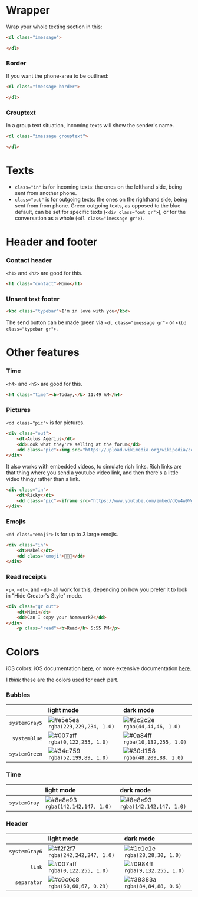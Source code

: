 # Wrapper
Wrap your whole texting section in this:
```html
<dl class="imessage">

</dl>
```
### Border
If you want the phone-area to be outlined:
```html
<dl class="imessage border">

</dl>
```
### Grouptext
In a group text situation, incoming texts will show the sender's name.
```html
<dl class="imessage grouptext">

</dl>
```

# Texts
* `class="in"` is for incoming texts: the ones on the lefthand side, being sent from another phone.
* `class="out"` is for outgoing texts: the ones on the righthand side, being sent from from phone.
Green outgoing texts, as opposed to the blue default, can be set for specific texts (`<div class="out gr">`), or for the conversation as a whole (`<dl class="imessage gr">`).

# Header and footer
### Contact header
`<h1>` and `<h2>` are good for this.
```html
<h1 class="contact">Momo</h1>
```
### Unsent text footer
```html
<kbd class="typebar">I'm in love with you</kbd>
```
The send button can be made green via `<dl class="imessage gr">` or `<kbd class="typebar gr">`.

# Other features
### Time
`<h4>` and `<h5>` are good for this.
```html
<h4 class="time"><b>Today,</b> 11:49 AM</h4>
```

### Pictures
`<dd class="pic">` is for pictures.
```html
<div class="out">
	<dt>Aulus Agerius</dt>
	<dd>Look what they're selling at the forum</dd>
	<dd class="pic"><img src="https://upload.wikimedia.org/wikipedia/commons/7/71/Uncrossed_gladius.jpg" /></dd>
</div>
```
It also works with embedded videos, to simulate rich links. Rich links are that thing where you send a youtube video link, and then there's a little video thingy rather than a link.
```html
<div class="in">
	<dt>Ricky</dt>
	<dd class="pic"><iframe src="https://www.youtube.com/embed/dQw4w9WgXcQ"></iframe></dd>
</div>
```

### Emojis
`<dd class="emoji">` is for up to 3 large emojis.
```html
<div class="in">
	<dt>Mabel</dt>
	<dd class="emoji">💖💖💖</dd>
</div>
```

### Read receipts
`<p>`, `<dt>`, and `<dd>` all work for this, depending on how you prefer it to look in "Hide Creator's Style" mode.
```html
<div class="gr out">
	<dt>Mimi</dt>
	<dd>Can I copy your homework?</dd>
</div>
	<p class="read"><b>Read</b> 5:55 PM</p>
```

# Colors
iOS colors: iOS documentation [here](https://developer.apple.com/design/human-interface-guidelines/ios/visual-design/color/), or more extensive documentation [here](https://noahgilmore.com/blog/dark-mode-uicolor-compatibility/).

I _think_ these are the colors used for each part.

### Bubbles
|               | light mode | dark mode |
| ------------: | :--------- | :-------- |
| `systemGray5` | ![#e5e5ea](https://placehold.it/15/e5e5ea?text=+) `rgba(229,229,234, 1.0)` | ![#2c2c2e](https://placehold.it/15/2c2c2e?text=+) `rgba(44,44,46, 1.0)`
| `systemBlue`  | ![#007aff](https://placehold.it/15/007aff?text=+) `rgba(0,122,255, 1.0)` | ![#0a84ff](https://placehold.it/15/0a84ff?text=+) `rgba(10,132,255, 1.0)`
| `systemGreen` | ![#34c759](https://placehold.it/15/34c759?text=+) `rgba(52,199,89, 1.0)` | ![#30d158](https://placehold.it/15/30d158?text=+) `rgba(48,209,88, 1.0)`

### Time
|               | light mode | dark mode |
| ------------: | :--------- | :-------- |
| `systemGray`  | ![#8e8e93](https://placehold.it/15/8e8e93?text=+) `rgba(142,142,147, 1.0)` | ![#8e8e93](https://placehold.it/15/8e8e93?text=+) `rgba(142,142,147, 1.0)`

### Header
|               | light mode | dark mode |
| ------------: | :--------- | :-------- |
| `systemGray6` | ![#f2f2f7](https://placehold.it/15/f2f2f7?text=+) `rgba(242,242,247, 1.0)` | ![#1c1c1e](https://placehold.it/15/1c1c1e?text=+) `rgba(28,28,30, 1.0)`
| `link`        | ![#007aff](https://placehold.it/15/007aff?text=+) `rgba(0,122,255, 1.0)` | ![#0984ff](https://placehold.it/15/0984ff?text=+) `rgba(9,132,255, 1.0)`
| `separator`   | ![#c6c6c8](https://placehold.it/15/c6c6c8?text=+) `rgba(60,60,67, 0.29)` | ![#38383a](https://placehold.it/15/38383a?text=+) `rgba(84,84,88, 0.6)`
